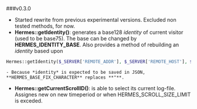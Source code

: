 ###v0.3.0
- Started rewrite from previous experimental versions. Excluded non tested methods, for now.
- **Hermes::getIdentity()**: generates a base128 *identity* of current visitor (used to be base75). The base can be changed by **HERMES_IDENTITY_BASE**. Also provides a method of rebuilding an *identity* based upon
```php
Hermes::getIdentity($_SERVER['REMOTE_ADDR'], $_SERVER['REMOTE_HOST'], $_SERVER['HTTP_USER_AGENT'], $_SERVER['HTTP_ACCEPT_LANGUAGE']);
```
	- Because *identity* is expected to be saved in JSON, **HERMES_BASE_FIX_CHARACTER** replaces **"**.
- **Hermes::getCurrentScrollID()**: is able to select its current log-file. Assignes new on new timeperiod or when HERMES_SCROLL_SIZE_LIMIT is exceded.
